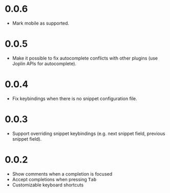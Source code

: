 # 0.0.6

- Mark mobile as supported.

# 0.0.5

- Make it possible to fix autocomplete conflicts with other plugins (use Joplin APIs for autocomplete).

# 0.0.4

- Fix keybindings when there is no snippet configuration file.

# 0.0.3

- Support overriding snippet keybindings (e.g. next snippet field, previous snippet field).

# 0.0.2

- Show comments when a completion is focused
- Accept completions when pressing <kbd>Tab</kbd>
- Customizable keyboard shortcuts
